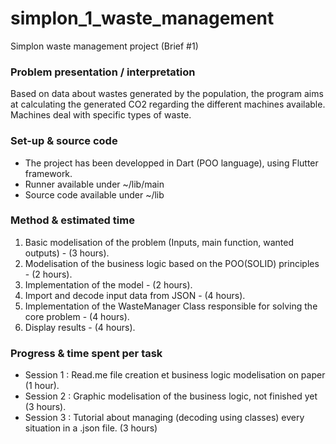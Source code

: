 # simplon_1_waste_management
Simplon waste management project (Brief #1)

### Problem presentation / interpretation
Based on data about wastes generated by the population, the program aims at calculating the generated CO2 regarding the different machines available. Machines deal with specific types of waste.

### Set-up & source code
- The project has been developped in Dart (POO language), using Flutter framework.
- Runner available under ~/lib/main
- Source code available under ~/lib

### Method & estimated time
1) Basic modelisation of the problem (Inputs, main function, wanted outputs) - (3 hours).
2) Modelisation of the business logic based on the POO(SOLID) principles - (2 hours).
3) Implementation of the model - (2 hours).
4) Import and decode input data from JSON - (4 hours).
5) Implementation of the WasteManager Class responsible for solving the core problem - (4 hours).
6) Display results - (4 hours).

### Progress & time spent per task
- Session 1 : Read.me file creation et business logic modelisation on paper (1 hour).
- Session 2 : Graphic modelisation of the business logic, not finished yet (3 hours).
- Session 3 : Tutorial about managing (decoding using classes) every situation in a .json file. (3 hours)

